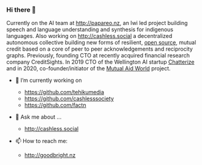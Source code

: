 ### Hi there 👋

Currently on the AI team at http://papareo.nz, an Iwi led project building speech and language understanding and synthesis for indigenous languages. Also working on http://cashless.social a decentralized autonomous collective building new forms of resilient, [open source](https://github.com/cashlesssociety), mutual credit based on a core of peer to peer acknowledgements and reciprocity graphs. Previously, founding CTO at recently acquired financial research company CreditSights. In 2019 CTO of the Wellington AI startup [Chatterize](http://speakia.app) and in 2020, co-founder/initiator of the [Mutual Aid World](http://mutualaid.world) project.

- 🔭 I’m currently working on

   - https://github.com/tehikumedia
   - https://github.com/cashlesssociety
   - https://github.com/factn

- 💬 Ask me about ...

   - http://cashless.social

- 📫 How to reach me: 
 
   - http://goodbright.nz 
